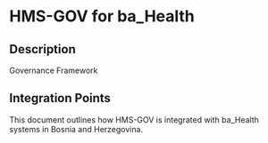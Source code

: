 # HMS-GOV for ba_Health

## Description

Governance Framework

## Integration Points

This document outlines how HMS-GOV is integrated with ba_Health systems in Bosnia and Herzegovina.
